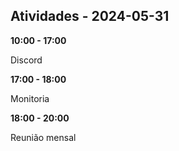 ## Atividades - 2024-05-31

**10:00 - 17:00**

Discord

**17:00 - 18:00**

Monitoria

**18:00 - 20:00** 

Reunião mensal
